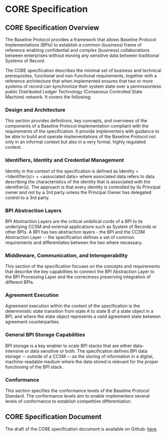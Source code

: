 # CORE Specification

## CORE Specification Overview

The Baseline Protocol provides a framework that allows Baseline Protocol Implementations \(BPIs\) to establish a common \(business\) frame of reference enabling confidential and complex \(business\) collaborations between enterprises without moving any sensitive data between traditional Systems of Record.

The CORE specification describes the minimal set of business and technical prerequisites, functional and non-functional requirements, together with a reference architecture that when implemented ensures that two or more systems of record can synchronize their system state over a permissionless public Distributed Ledger Technology \(Consensus Controlled State Machine\) network.  It covers the following:

### Design and Architecture 

This section provides definitions, key concepts, and overviews of the components of a Baseline Protocol Implementation compliant with the requirements of the specification. It provide implementers with guidance to be able to build and operate implementations of the Baseline Protocol not only in an informal context but also in a very formal, highly regulated context. 

### Identifiers, Identity and Credential Management 

Identity in the context of the specification is defined as Identity =  &lt;Identifier\(s\)&gt; + &lt;associated data&gt; where associated data refers to data describing the characteristics of the identity that is associated with the identifier\(s\). The approach is that every identity is controlled by its Principal owner and not by a 3rd party unless the Principal Owner has delegated control to a 3rd party.

### BPI Abstraction Layers 

BPI Abstraction Layers are the critical umbilical cords of a BPI to its underlying CCSM and external applications such as System of Records or other BPIs. A BPI has two abstraction layers - the BPI and the CCSM Abstraction Layer -- the specification defines a set of common requirements and differentiates between the two where necessary.

### Middleware, Communication, and Interoperability

This section of the specification focuses on the concepts and requirements that describe the key capabilities to connect the BPI Abstraction Layer to the BPI Processing Layer and the correctness preserving integration of different BPIs.

### Agreement Execution 

Agreement execution within the context of the specification is the deterministic state transition from state A to state B of a state object in a BPI, and where the state object represents a valid agreement state between agreement counterparties.

### General BPI Storage Capabilities 

BPI storage is a key enabler to scale BPI stacks that are either data-intensive or data sensitive or both. The specification defines BPI data storage -- outside of a CCSM -- as the storing of information in a digital, machine-readable medium where the data stored is relevant for the proper functioning of the BPI stack.

### Conformance

This section specifies the conformance levels of the Baseline Protocol Standard. The conformance levels aim to enable implementers several levels of conformance to establish competitive differentiation.

## CORE Specification Document

The draft of the CORE specification document is available on Github: [here](https://github.com/eea-oasis/baseline-standard/blob/main/core/baseline-core-v1.0-psd01.md).

